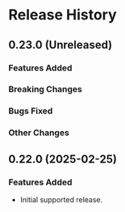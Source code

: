 # Release History

## 0.23.0 (Unreleased)

### Features Added

### Breaking Changes

### Bugs Fixed

### Other Changes

## 0.22.0 (2025-02-25)

### Features Added

- Initial supported release.
